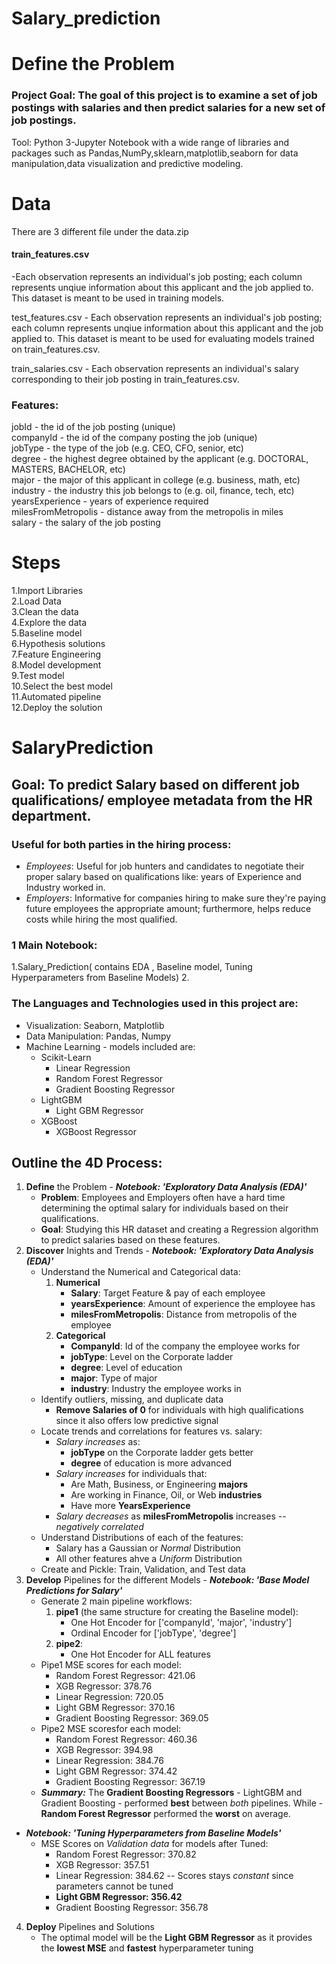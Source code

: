 # Salary_prediction
# Define the Problem
### Project Goal: The goal of this project is to examine a set of job postings with salaries and then predict salaries for a new set of job postings.
Tool: Python 3-Jupyter Notebook with a wide range of libraries and packages such as Pandas,NumPy,sklearn,matplotlib,seaborn for data manipulation,data visualization and predictive modeling.
# Data
There are 3 different file under the data.zip  
<h4>train_features.csv</h4>-Each observation represents an individual's job posting; each column represents unqiue information about this applicant and the job applied to. This dataset is meant to be used in training models.

test_features.csv - Each observation represents an individual's job posting; each column represents unqiue information about this applicant and the job applied to. This dataset is meant to be used for evaluating models trained on train_features.csv.

train_salaries.csv - Each observation represents an individual's salary corresponding to their job posting in train_features.csv.

### Features:

jobId - the id of the job posting (unique)  
companyId - the id of the company posting the job (unique)  
jobType - the type of the job (e.g. CEO, CFO, senior, etc)  
degree - the highest degree obtained by the applicant (e.g. DOCTORAL, MASTERS, BACHELOR, etc)  
major - the major of this applicant in college (e.g. business, math, etc)  
industry - the industry this job belongs to (e.g. oil, finance, tech, etc)  
yearsExperience - years of experience required  
milesFromMetropolis - distance away from the metropolis in miles  
salary - the salary of the job posting  
# Steps
1.Import Libraries  
2.Load Data  
3.Clean the data  
4.Explore the data  
5.Baseline model  
6.Hypothesis solutions  
7.Feature Engineering   
8.Model development  
9.Test model  
10.Select the best model  
11.Automated pipeline     
12.Deploy the solution  



# SalaryPrediction
## Goal: To predict Salary based on different job qualifications/ employee metadata from the HR department.
### Useful for **both** parties in the hiring process:
- *Employees*: Useful for job hunters and candidates to negotiate their proper salary based on qualifications like: years of Experience and Industry worked in.
- *Employers*: Informative for companies hiring to make sure they're paying future employees the appropriate amount; furthermore, helps reduce costs while hiring the most qualified.

### 1 Main Notebook:
  1.Salary_Prediction( contains EDA , Baseline model, Tuning Hyperparameters from Baseline Models)
  2.


### The Languages and Technologies used in this project are:
- Visualization: Seaborn, Matplotlib
- Data Manipulation: Pandas, Numpy
- Machine Learning - models included are:
  - Scikit-Learn
    - Linear Regression
    - Random Forest Regressor
    - Gradient Boosting Regressor
  - LightGBM
    - Light GBM Regressor
  - XGBoost
    - XGBoost Regressor
  
## Outline the 4D Process:
  1. **Define** the Problem
    - ***Notebook: 'Exploratory Data Analysis (EDA)'***
      - **Problem**: Employees and Employers often have a hard time determining the optimal salary for individuals based on their qualifications. 
      - **Goal**: Studying this HR dataset and creating a Regression algorithm to predict salaries based on these features.
  2. **Discover** Inights and Trends
    - ***Notebook: 'Exploratory Data Analysis (EDA)'***
      - Understand the Numerical and Categorical data:
        1. **Numerical**
            - **Salary**: Target Feature & pay of each employee
            - **yearsExperience**: Amount of experience the employee has
            - **milesFromMetropolis**: Distance from metropolis of the employee
        2. **Categorical**
            - **CompanyId**: Id of the company the employee works for
            - **jobType**: Level on the Corporate ladder
            - **degree**: Level of education
            - **major**: Type of major
            - **industry**: Industry the employee works in
      - Identify outliers, missing, and duplicate data
        - **Remove Salaries of 0** for individuals with high qualifications since it also offers low predictive signal
      - Locate trends and correlations for features vs. salary:
        - *Salary increases* as:
          - **jobType** on the Corporate ladder gets better
          - **degree** of education is more advanced
        - *Salary increases* for individuals that:
          - Are Math, Business, or Engineering **majors**
          - Are working in Finance, Oil, or Web **industries**
          - Have more **YearsExperience**
        - *Salary decreases* as **milesFromMetropolis** increases -- *negatively correlated*
      - Understand Distributions of each of the features:
        - Salary has a Gaussian or *Normal* Distribution
        - All other features ahve a *Uniform* Distribution
      - Create and Pickle: Train, Validation, and Test data
  3. **Develop** Pipelines for the different Models
    - ***Notebook: 'Base Model Predictions for Salary'***
      - Generate 2 main pipeline workflows:
          1. **pipe1** (the same structure for creating the Baseline model):
             - One Hot Encoder for ['companyId', 'major', 'industry']
             - Ordinal Encoder for ['jobType', 'degree']
          2. **pipe2**:
             - One Hot Encoder for ALL features
      - Pipe1 MSE scores for each model:
        - Random Forest Regressor: 421.06
        - XGB Regressor: 378.76
        - Linear Regression: 720.05
        - Light GBM Regressor: 370.16
        - Gradient Boosting Regressor: 369.05
      - Pipe2 MSE scoresfor each model:
        - Random Forest Regressor: 460.36
        - XGB Regressor: 394.98
        - Linear Regression: 384.76
        - Light GBM Regressor: 374.42
        - Gradient Boosting Regressor: 367.19 
      - ***Summary:*** The **Gradient Boosting Regressors** - LightGBM and Gradient Boosting - performed **best** between *both* pipelines. While - **Random Forest Regressor** performed the **worst** on average.
   - ***Notebook: 'Tuning Hyperparameters from Baseline Models'***
      - MSE Scores on *Validation data* for models after Tuned:
        - Random Forest Regressor: 370.82
        - XGB Regressor: 357.51
        - Linear Regression: 384.62 -- Scores stays *constant* since parameters cannot be tuned
        - **Light GBM Regressor: 356.42**
        - Gradient Boosting Regressor: 356.78
  4. **Deploy** Pipelines and Solutions
      - The optimal model will be the **Light GBM Regressor** as it provides the **lowest MSE** and **fastest** hyperparameter tuning 

